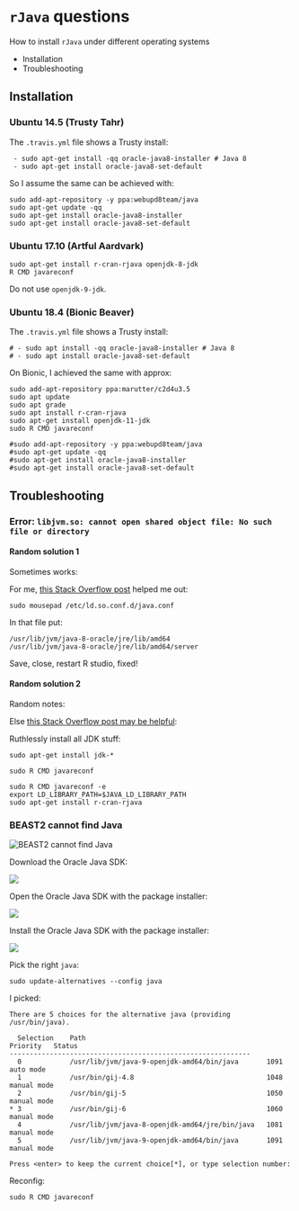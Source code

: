 # `rJava` questions

How to install `rJava` under different operating systems

* Installation
* Troubleshooting

## Installation

### Ubuntu 14.5 (Trusty Tahr)

The `.travis.yml` file shows a Trusty install:

```
 - sudo apt-get install -qq oracle-java8-installer # Java 8
 - sudo apt-get install oracle-java8-set-default
```

So I assume the same can be achieved with:

```
sudo add-apt-repository -y ppa:webupd8team/java 
sudo apt-get update -qq
sudo apt-get install oracle-java8-installer
sudo apt-get install oracle-java8-set-default
```

### Ubuntu 17.10 (Artful Aardvark)

```
sudo apt-get install r-cran-rjava openjdk-8-jdk
R CMD javareconf
```

Do not use `openjdk-9-jdk`.

### Ubuntu 18.4 (Bionic Beaver)

The `.travis.yml` file shows a Trusty install:

```
# - sudo apt install -qq oracle-java8-installer # Java 8
# - sudo apt install oracle-java8-set-default
```

On Bionic, I achieved the same with approx:

```
sudo add-apt-repository ppa:marutter/c2d4u3.5
sudo apt update
sudo apt grade
sudo apt install r-cran-rjava
sudo apt-get install openjdk-11-jdk
sudo R CMD javareconf
```

```
#sudo add-apt-repository -y ppa:webupd8team/java 
#sudo apt-get update -qq
#sudo apt-get install oracle-java8-installer
#sudo apt-get install oracle-java8-set-default
```

## Troubleshooting

### Error: `libjvm.so: cannot open shared object file: No such file or directory`

#### Random solution 1

Sometimes works:

For me, [this Stack Overflow post](https://stackoverflow.com/a/25932828) helped me out:

```
sudo mousepad /etc/ld.so.conf.d/java.conf
```

In that file put:

```
/usr/lib/jvm/java-8-oracle/jre/lib/amd64
/usr/lib/jvm/java-8-oracle/jre/lib/amd64/server
```

Save, close, restart R studio, fixed!

#### Random solution 2

Random notes:

Else [this Stack Overflow post may be helpful](https://stackoverflow.com/a/43466434):

Ruthlessly install all JDK stuff:

```
sudo apt-get install jdk-*
```

```
sudo R CMD javareconf
```

```
sudo R CMD javareconf -e
export LD_LIBRARY_PATH=$JAVA_LD_LIBRARY_PATH
sudo apt-get install r-cran-rjava
```

### BEAST2 cannot find Java

![BEAST2 cannot find Java](beast_cannot_find_java.png)

Download the Oracle Java SDK:

![](download_oracle_java_sdk.png)

Open the Oracle Java SDK with the package installer:

![](open_oracle_java_sdk.png)

Install the Oracle Java SDK with the package installer:

![](install_oracle_java_sdk.png)

Pick the right `java`:

```
sudo update-alternatives --config java
```

I picked:

```
There are 5 choices for the alternative java (providing /usr/bin/java).

  Selection    Path                                            Priority   Status
------------------------------------------------------------
  0            /usr/lib/jvm/java-9-openjdk-amd64/bin/java       1091      auto mode
  1            /usr/bin/gij-4.8                                 1048      manual mode
  2            /usr/bin/gij-5                                   1050      manual mode
* 3            /usr/bin/gij-6                                   1060      manual mode
  4            /usr/lib/jvm/java-8-openjdk-amd64/jre/bin/java   1081      manual mode
  5            /usr/lib/jvm/java-9-openjdk-amd64/bin/java       1091      manual mode

Press <enter> to keep the current choice[*], or type selection number: 
```

Reconfig:

```
sudo R CMD javareconf
```
